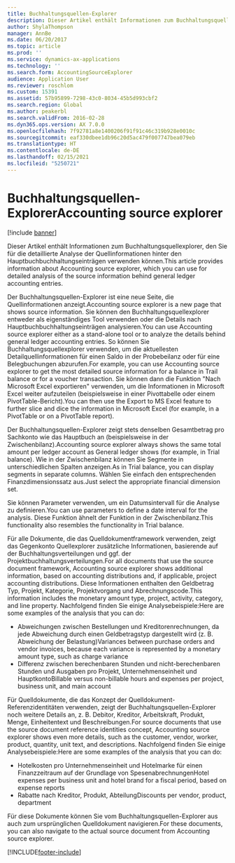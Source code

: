 ```yaml
---
title: Buchhaltungsquellen-Explorer
description: Dieser Artikel enthält Informationen zum Buchhaltungsquellexplorer, den Sie für die detaillierte Analyse der Quellinformationen hinter den Hauptbuchbuchhaltungseinträgen verwenden können.
author: ShylaThompson
manager: AnnBe
ms.date: 06/20/2017
ms.topic: article
ms.prod: ''
ms.service: dynamics-ax-applications
ms.technology: ''
ms.search.form: AccountingSourceExplorer
audience: Application User
ms.reviewer: roschlom
ms.custom: 15391
ms.assetid: 57b95899-7298-43c0-8034-45b5d993cbf2
ms.search.region: Global
ms.author: peakerbl
ms.search.validFrom: 2016-02-28
ms.dyn365.ops.version: AX 7.0.0
ms.openlocfilehash: 7f92781a8e1400206f91f91c46c319b928e0010c
ms.sourcegitcommit: eaf330dbee1db96c20d5ac479f007747bea079eb
ms.translationtype: HT
ms.contentlocale: de-DE
ms.lasthandoff: 02/15/2021
ms.locfileid: "5250721"
---
```

# <a name="accounting-source-explorer"></a><span data-ttu-id="947eb-103">Buchhaltungsquellen-Explorer</span><span class="sxs-lookup"><span data-stu-id="947eb-103">Accounting source explorer</span></span>

[!include [banner](../includes/banner.md)]

<span data-ttu-id="947eb-104">Dieser Artikel enthält Informationen zum Buchhaltungsquellexplorer, den Sie für die detaillierte Analyse der Quellinformationen hinter den Hauptbuchbuchhaltungseinträgen verwenden können.</span><span class="sxs-lookup"><span data-stu-id="947eb-104">This article provides information about Accounting source explorer, which you can use for detailed analysis of the source information behind general ledger accounting entries.</span></span>

<span data-ttu-id="947eb-105">Der Buchhaltungsquellen-Explorer ist eine neue Seite, die Quellinformationen anzeigt.</span><span class="sxs-lookup"><span data-stu-id="947eb-105">Accounting source explorer is a new page that shows source information.</span></span> <span data-ttu-id="947eb-106">Sie können den Buchhaltungsquellexplorer entweder als eigenständiges Tool verwenden oder die Details nach Hauptbuchbuchhaltungseinträgen analysieren.</span><span class="sxs-lookup"><span data-stu-id="947eb-106">You can use Accounting source explorer either as a stand-alone tool or to analyze the details behind general ledger accounting entries.</span></span> <span data-ttu-id="947eb-107">So können Sie Buchhaltungsquellexplorer verwenden, um die aktuellesten Detailquellinformationen für einen Saldo in der Probebeilanz oder für eine Belegbuchungen abzurufen.</span><span class="sxs-lookup"><span data-stu-id="947eb-107">For example, you can use Accounting source explorer to get the most detailed source information for a balance in Trail balance or for a voucher transaction.</span></span> <span data-ttu-id="947eb-108">Sie können dann die Funktion "Nach Microsoft Excel exportieren" verwenden, um die Informationen in Microsoft Excel weiter aufzuteilen (beispielsweise in einer Pivottabelle oder einem PivotTable-Bericht).</span><span class="sxs-lookup"><span data-stu-id="947eb-108">You can then use the Export to MS Excel feature to further slice and dice the information in Microsoft Excel (for example, in a PivotTable or on a PivotTable report).</span></span>

<span data-ttu-id="947eb-109">Der Buchhaltungsquellen-Explorer zeigt stets denselben Gesamtbetrag pro Sachkonto wie das Hauptbuch an (beispielsweise in der Zwischenbilanz).</span><span class="sxs-lookup"><span data-stu-id="947eb-109">Accounting source explorer always shows the same total amount per ledger account as General ledger shows (for example, in Trial balance).</span></span> <span data-ttu-id="947eb-110">Wie in der Zwischenbilanz können Sie Segmente in unterschiedlichen Spalten anzeigen.</span><span class="sxs-lookup"><span data-stu-id="947eb-110">As in Trial balance, you can display segments in separate columns.</span></span> <span data-ttu-id="947eb-111">Wählen Sie einfach den entsprechenden Finanzdimensionssatz aus.</span><span class="sxs-lookup"><span data-stu-id="947eb-111">Just select the appropriate financial dimension set.</span></span> 

<span data-ttu-id="947eb-112">Sie können Parameter verwenden, um ein Datumsintervall für die Analyse zu definieren.</span><span class="sxs-lookup"><span data-stu-id="947eb-112">You can use parameters to define a date interval for the analysis.</span></span> <span data-ttu-id="947eb-113">Diese Funktion ähnelt der Funktion in der Zwischenbilanz.</span><span class="sxs-lookup"><span data-stu-id="947eb-113">This functionality also resembles the functionality in Trial balance.</span></span>

<span data-ttu-id="947eb-114">Für alle Dokumente, die das Quelldokumentframework verwenden, zeigt das Gegenkonto Quellexplorer zusätzliche Informationen, basierende auf der Buchhaltungsverteilungen und ggf. der  Projektbuchhaltungsverteilungen.</span><span class="sxs-lookup"><span data-stu-id="947eb-114">For all documents that use the source document framework, Accounting source explorer shows additional information, based on accounting distributions and, if applicable, project accounting distributions.</span></span> <span data-ttu-id="947eb-115">Diese Informationen enthalten den Geldbetrag Typ, Projekt, Kategorie, Projektvorgang und Abrechnungscode.</span><span class="sxs-lookup"><span data-stu-id="947eb-115">This information includes the monetary amount type, project, activity, category, and line property.</span></span> <span data-ttu-id="947eb-116">Nachfolgend finden Sie einige Analysebeispiele:</span><span class="sxs-lookup"><span data-stu-id="947eb-116">Here are some examples of the analysis that you can do:</span></span>

-   <span data-ttu-id="947eb-117">Abweichungen zwischen Bestellungen und Kreditorenrechnungen, da jede Abweichung durch einen Geldbetragstyp dargestellt wird (z. B. Abweichung der Belastung)</span><span class="sxs-lookup"><span data-stu-id="947eb-117">Variances between purchase orders and vendor invoices, because each variance is represented by a monetary amount type, such as charge variance</span></span>
-   <span data-ttu-id="947eb-118">Differenz zwischen berechenbaren Stunden und nicht-berechenbaren Stunden und Ausgaben pro Projekt, Unternehmenseinheit und Hauptkonto</span><span class="sxs-lookup"><span data-stu-id="947eb-118">Billable versus non-billable hours and expenses per project, business unit, and main account</span></span>

<span data-ttu-id="947eb-119">Für Quelldokumente, die das Konzept der Quelldokument-Referenzidentitäten verwenden, zeigt der Buchhaltungsquellen-Explorer noch weitere Details an, z. B. Debitor, Kreditor, Arbeitskraft, Produkt, Menge, Einheitentext und Beschreibungen.</span><span class="sxs-lookup"><span data-stu-id="947eb-119">For source documents that use the source document reference identities concept, Accounting source explorer shows even more details, such as the customer, vendor, worker, product, quantity, unit text, and descriptions.</span></span> <span data-ttu-id="947eb-120">Nachfolgend finden Sie einige Analysebeispiele:</span><span class="sxs-lookup"><span data-stu-id="947eb-120">Here are some examples of the analysis that you can do:</span></span>

-   <span data-ttu-id="947eb-121">Hotelkosten pro Unternehmenseinheit und Hotelmarke für einen Finanzzeitraum auf der Grundlage von Spesenabrechnungen</span><span class="sxs-lookup"><span data-stu-id="947eb-121">Hotel expenses per business unit and hotel brand for a fiscal period, based on expense reports</span></span>
-   <span data-ttu-id="947eb-122">Rabatte nach Kreditor, Produkt, Abteilung</span><span class="sxs-lookup"><span data-stu-id="947eb-122">Discounts per vendor, product, department</span></span>

<span data-ttu-id="947eb-123">Für diese Dokumente können Sie vom Buchhaltungsquellen-Explorer aus auch zum ursprünglichen Quelldokument navigieren.</span><span class="sxs-lookup"><span data-stu-id="947eb-123">For these documents, you can also navigate to the actual source document from Accounting source explorer.</span></span>





[!INCLUDE[footer-include](../../includes/footer-banner.md)]